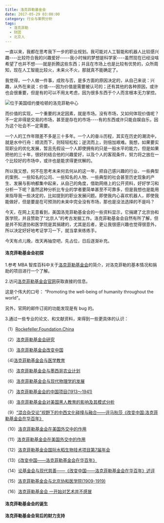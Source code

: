 ```yaml
---
title: 洛克菲勒基金会
date: 2017-05-29 03:08:00
category: 行业与案例分析
tags:
  - 洛克菲勒
  - 财团
  - 北京人
---
```


一直以来，我都在思考我下一步的职业规划。我可能对人工智能和机器人比较感兴趣----比较符合我的兴趣爱好-----我小时候的梦想是科学家----虽然现在已经没啥希望了也并不想----就是折腾这些东西；并且在市场上也是比较有优势的，众所周知，现在人工智能比较火，未来火不火，那就真不能确定了。

我觉得，一个人做一件事，成败与否，是多方面的原因决定的，从自己来说：兴趣，从外在来说：价值----因为价值是需要被认可的；还有其他的各种原因，或许也会很重要，但是有的可以不用太考虑，因为很多东西于个人而言根本无力掌控。

![位于美国纽约曼哈顿的洛克菲勒中心](洛克菲勒基金会/1.jpeg)

<!--more-->

而价值的实现，一个重要的决定因素，就是市场。没有市场，又如何体现价值呢？不一定非得是交易的市场，甚至是存在的市场----有的东西或许只能自娱自乐，因为这个社会不一定需要。

一个人的工作年限差不多是三十多年。一个人的奋斗历程，其实在历史的潮流中，就是水中行舟：顺流而下，则轻轻松松；逆流而上，则倍加艰难。我想，如果要实现职业的优化发展，暂且先假设一个人即使拥有的只是一般水平的能力，但是如果把他的三十年，很好的结合他的兴趣爱好，以及个人的客观条件，努力将之放在一个比较好的市场中，或许也是能求得更优解的。

所以我又想，何不在思考未来何去何从的这一年，把自己感兴趣的行业、一些典型的案例、一些知名的公司、一些知名的人物、一些典型的社会甚至历史现象的产生、发展与影响都集中起来，从自己的角度，借助网络上的公开资料，好好学习和分析一下呢？虽然这种分析比专业的学者要简单甚至不可靠多，但是我想也是能用来指导我一些决定的，比如提到的职业发展问题。即使我内心喜欢机器人，即使我能做好，但是要是在可预测的未来中完全没有市场，那也是没法选择的不是吗？

今天，在网上无意看到，美国洛克菲勒基金会的一些资料显示，它捐建了北京协和医学院，并且赞助了“北京人”的考古发掘工作。洛克菲勒基金会自然有所了解，但是并不知道协和医学院是其捐建的，尤其是后者，更让我很感兴趣也觉得很意外，所以决定好好地考证学习一下，就当拿来练练手。

今天有点儿晚，改天再抽空吧，先占位，日后逐渐补充。

#### 洛克菲勒基金会初探

1.参考 MBA 智库百科中关于[洛克菲勒基金会](http://wiki.mbalib.com/wiki/%E6%B4%9B%E5%85%8B%E8%8F%B2%E5%8B%92%E5%9F%BA%E9%87%91%E4%BC%9A)的简介，对洛克菲勒的基本情况和捐助的项目进行一个了解。

2.访问[洛克菲勒基金会官网](https://www.rockefellerfoundation.org/)获取直接的信息。

这是个伟大的口号：
“Promoting the well-being of humanity throughout the world”。

另外，官网的邮件订阅的功能发现是有 bug 的。

3.通过一些专业的论文、和文献资料，来得到一些更具体的认识：

（1）[Rockefeller.Foundation.China](Rockefeller.Foundation.China.pdf)

（2）[洛克菲勒基金会研究](http://xueshu.baidu.com/s?wd=paperuri%3A%28bc6fee1acd66f9a81700b78b2c688725%29&filter=sc_long_sign&sc_ks_para=q%3D%E6%B4%9B%E5%85%8B%E8%8F%B2%E5%8B%92%E5%9F%BA%E9%87%91%E4%BC%9A%E7%A0%94%E7%A9%B6&sc_us=8602028126976044032&tn=SE_baiduxueshu_c1gjeupa&ie=utf-8)

（3）[洛克菲勒基金会改变中国](http://xueshu.baidu.com/s?wd=paperuri%3A%284241c80daf0a4633b28b4367d2b25dd6%29&filter=sc_long_sign&sc_ks_para=q%3D%E6%B4%9B%E5%85%8B%E8%8F%B2%E5%8B%92%E5%9F%BA%E9%87%91%E4%BC%9A%E6%94%B9%E5%8F%98%E4%B8%AD%E5%9B%BD&sc_us=3626309073834414124&tn=SE_baiduxueshu_c1gjeupa&ie=utf-8)

（4)[洛克菲勒基金会与医学教育](http://xueshu.baidu.com/s?wd=paperuri%3A%282d3de47631bb6e5a0797086e12671377%29&filter=sc_long_sign&sc_ks_para=q%3D%E6%B4%9B%E5%85%8B%E8%8F%B2%E5%8B%92%E5%9F%BA%E9%87%91%E4%BC%9A%E4%B8%8E%E5%8C%BB%E5%AD%A6%E6%95%99%E8%82%B2&sc_us=13631239752895210432&tn=SE_baiduxueshu_c1gjeupa&ie=utf-8)

（5）[洛克菲勒基金会与墨西哥农业计划](http://xueshu.baidu.com/s?wd=paperuri%3A%286cacadbab82b9b8f07bf3b43d992db80%29&filter=sc_long_sign&sc_ks_para=q%3D%E6%B4%9B%E5%85%8B%E8%8F%B2%E5%8B%92%E5%9F%BA%E9%87%91%E4%BC%9A%E4%B8%8E%E5%A2%A8%E8%A5%BF%E5%93%A5%E5%86%9C%E4%B8%9A%E8%AE%A1%E5%88%92&sc_us=705053511228404245&tn=SE_baiduxueshu_c1gjeupa&ie=utf-8)

（6）[洛克菲勒基金会与现代物理学的发展](http://xueshu.baidu.com/s?wd=paperuri%3A%289a61bdf888ddedcd285fa1dd7761fc2a%29&filter=sc_long_sign&sc_ks_para=q%3D%E6%B4%9B%E5%85%8B%E8%8F%B2%E5%8B%92%E5%9F%BA%E9%87%91%E4%BC%9A%E4%B8%8E%E7%8E%B0%E4%BB%A3%E7%89%A9%E7%90%86%E5%AD%A6%E7%9A%84%E5%8F%91%E5%B1%95&sc_us=10830006717218276085&tn=SE_baiduxueshu_c1gjeupa&ie=utf-8)

（7）[洛克菲勒基金会的中国项目(1913～1941)](http://xueshu.baidu.com/s?wd=paperuri%3A%2805dd606eb354a0f7685ffe0d148aa4d9%29&filter=sc_long_sign&sc_ks_para=q%3D%E6%B4%9B%E5%85%8B%E8%8F%B2%E5%8B%92%E5%9F%BA%E9%87%91%E4%BC%9A%E7%9A%84%E4%B8%AD%E5%9B%BD%E9%A1%B9%E7%9B%AE%281913%EF%BD%9E1941%29&sc_us=14782583328919600053&tn=SE_baiduxueshu_c1gjeupa&ie=utf-8)

（8）[洛克菲勒基金会对美国黑人教育的影响及其模式分析](http://xueshu.baidu.com/s?wd=paperuri%3A%28f5ee3f547fc878c9e070c1d3105469c1%29&filter=sc_long_sign&sc_ks_para=q%3D%E6%B4%9B%E5%85%8B%E8%8F%B2%E5%8B%92%E5%9F%BA%E9%87%91%E4%BC%9A%E5%AF%B9%E7%BE%8E%E5%9B%BD%E9%BB%91%E4%BA%BA%E6%95%99%E8%82%B2%E7%9A%84%E5%BD%B1%E5%93%8D%E5%8F%8A%E5%85%B6%E6%A8%A1%E5%BC%8F%E5%88%86%E6%9E%90&sc_us=12947950573989877332&tn=SE_baiduxueshu_c1gjeupa&ie=utf-8)

（9）[“混合杂交论”视野下的中西文化碰撞与融合——评马秋莎《改变中国:洛克菲勒基金会在华百年》](http://xueshu.baidu.com/s?wd=paperuri%3A%28343b0ce130efc6818e371c17753a8c73%29&filter=sc_long_sign&sc_ks_para=q%3D%E2%80%9C%E6%B7%B7%E5%90%88%E6%9D%82%E4%BA%A4%E8%AE%BA%E2%80%9D%E8%A7%86%E9%87%8E%E4%B8%8B%E7%9A%84%E4%B8%AD%E8%A5%BF%E6%96%87%E5%8C%96%E7%A2%B0%E6%92%9E%E4%B8%8E%E8%9E%8D%E5%90%88%E2%80%94%E2%80%94%E8%AF%84%E9%A9%AC%E7%A7%8B%E8%8E%8E%E3%80%8A%E6%94%B9%E5%8F%98%E4%B8%AD%E5%9B%BD%3A%E6%B4%9B%E5%85%8B%E8%8F%B2%E5%8B%92%E5%9F%BA%E9%87%91%E4%BC%9A%E5%9C%A8%E5%8D%8E%E7%99%BE%E5%B9%B4%E3%80%8B&sc_us=11593122964221536508&tn=SE_baiduxueshu_c1gjeupa&ie=utf-8)

（10）[洛克菲勒基金会在美国外交中的作用](http://xueshu.baidu.com/s?wd=paperuri%3A%2828812185cc853c7b9ee87e844c7f6f7f%29&filter=sc_long_sign&sc_ks_para=q%3D%E6%B4%9B%E5%85%8B%E8%8F%B2%E5%8B%92%E5%9F%BA%E9%87%91%E4%BC%9A%E5%9C%A8%E7%BE%8E%E5%9B%BD%E5%A4%96%E4%BA%A4%E4%B8%AD%E7%9A%84%E4%BD%9C%E7%94%A8&sc_us=11195545944446855500&tn=SE_baiduxueshu_c1gjeupa&ie=utf-8)

（11）[洛克菲勒基金会在美国外交中的作用](http://xueshu.baidu.com/s?wd=paperuri%3A%2828812185cc853c7b9ee87e844c7f6f7f%29&filter=sc_long_sign&sc_ks_para=q%3D%E6%B4%9B%E5%85%8B%E8%8F%B2%E5%8B%92%E5%9F%BA%E9%87%91%E4%BC%9A%E5%9C%A8%E7%BE%8E%E5%9B%BD%E5%A4%96%E4%BA%A4%E4%B8%AD%E7%9A%84%E4%BD%9C%E7%94%A8&sc_us=11195545944446855500&tn=SE_baiduxueshu_c1gjeupa&ie=utf-8)

（12）[洛克菲勒基金会国际水稻生物技术项目第7届年会](http://xueshu.baidu.com/s?wd=paperuri%3A%28a93636e83dc86b2359400cdf603f9bcd%29&filter=sc_long_sign&sc_ks_para=q%3D%E6%B4%9B%E5%85%8B%E8%8F%B2%E5%8B%92%E5%9F%BA%E9%87%91%E4%BC%9A%E5%9B%BD%E9%99%85%E6%B0%B4%E7%A8%BB%E7%94%9F%E7%89%A9%E6%8A%80%E6%9C%AF%E9%A1%B9%E7%9B%AE%E7%AC%AC7%E5%B1%8A%E5%B9%B4%E4%BC%9A&sc_us=13972119440519024517&tn=SE_baiduxueshu_c1gjeupa&ie=utf-8)

（13）[《改变中国——洛克菲勒基金会在华百年》](http://xueshu.baidu.com/s?wd=paperuri%3A%282412689adbe4ab42144ffe632566b2fb%29&filter=sc_long_sign&sc_ks_para=q%3D%E3%80%8A%E6%94%B9%E5%8F%98%E4%B8%AD%E5%9B%BD%E2%80%94%E2%80%94%E6%B4%9B%E5%85%8B%E8%8F%B2%E5%8B%92%E5%9F%BA%E9%87%91%E4%BC%9A%E5%9C%A8%E5%8D%8E%E7%99%BE%E5%B9%B4%E3%80%8B&sc_us=16182744300591423002&tn=SE_baiduxueshu_c1gjeupa&ie=utf-8)

（14）[论基金会与现代慈善——《改变中国——洛克菲勒基金会在华百年》述评](http://xueshu.baidu.com/s?wd=paperuri%3A%28f2334c94bdc7b9e638610654a2659e19%29&filter=sc_long_sign&sc_ks_para=q%3D%E8%AE%BA%E5%9F%BA%E9%87%91%E4%BC%9A%E4%B8%8E%E7%8E%B0%E4%BB%A3%E6%85%88%E5%96%84%E2%80%94%E2%80%94%E3%80%8A%E6%94%B9%E5%8F%98%E4%B8%AD%E5%9B%BD%E2%80%94%E2%80%94%E6%B4%9B%E5%85%8B%E8%8F%B2%E5%8B%92%E5%9F%BA%E9%87%91%E4%BC%9A%E5%9C%A8%E5%8D%8E%E7%99%BE%E5%B9%B4%E3%80%8B%E8%BF%B0%E8%AF%84&sc_us=5107742244653647388&tn=SE_baiduxueshu_c1gjeupa&ie=utf-8)

（15）[洛克菲勒基金会与北京协和医学院(1909-1919)](http://xueshu.baidu.com/s?wd=paperuri%3A%28fabb03b280992e5bc04f048ac701196b%29&filter=sc_long_sign&sc_ks_para=q%3D%E6%B4%9B%E5%85%8B%E8%8F%B2%E5%8B%92%E5%9F%BA%E9%87%91%E4%BC%9A%E4%B8%8E%E5%8C%97%E4%BA%AC%E5%8D%8F%E5%92%8C%E5%8C%BB%E5%AD%A6%E9%99%A2%281909-1919%29&sc_us=7753841546151724437&tn=SE_baiduxueshu_c1gjeupa&ie=utf-8)

（16）[洛克菲勒基金会 一开始对艺术并不感冒](http://xueshu.baidu.com/s?wd=paperuri%3A%282bbbaf0bbed9f43ced22e6cb37ad0f76%29&filter=sc_long_sign&sc_ks_para=q%3D%E6%B4%9B%E5%85%8B%E8%8F%B2%E5%8B%92%E5%9F%BA%E9%87%91%E4%BC%9A%20%E4%B8%80%E5%BC%80%E5%A7%8B%E5%AF%B9%E8%89%BA%E6%9C%AF%E5%B9%B6%E4%B8%8D%E6%84%9F%E5%86%92&sc_us=1553987504978359750&tn=SE_baiduxueshu_c1gjeupa&ie=utf-8)

#### 洛克菲勒基金会的诞生

#### 洛克菲勒基金会背后的财力支持
